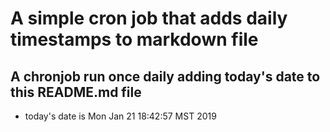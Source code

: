 A simple cron job that adds daily timestamps to markdown file
============================================================
## A chronjob run once daily adding today's date to this README.md file
* today's date is Mon Jan 21 18:42:57 MST 2019
